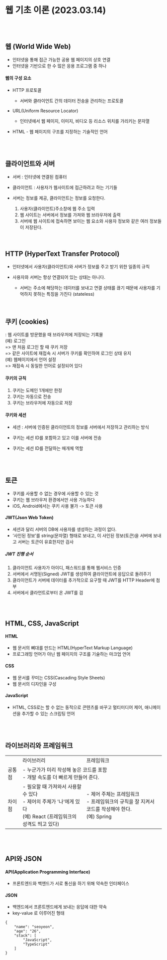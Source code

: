 # 웹 기초 이론 (2023.03.14)

<br/>
<br/>

## 웹 (World Wide Web)

- 인터넷을 통해 접근 가능한 공용 웹 페이지의 상호 연결
- 인터넷을 기반으로 한 수 많은 응용 프로그램 중 하나

#### 웹의 구성 요소

- HTTP 프로토콜
  - 서버와 클라이언트 간의 데이터 전송을 관리하는 프로토콜
- URL(Uniform Resource Locator)
  - 인터넷에서 웹 페이지, 이미지, 비디오 등 리소스 위치를 가리키는 문자열
- HTML - 웹 페이지의 구조를 지정하는 기술적인 언어

  <br/>
  <br/>

## 클라이언트와 서버

- 서버 : 인터넷에 연결된 컴퓨터
- 클라이언트 : 사용자가 웹사이트에 접근하려고 하는 기기들
- 서버는 정보를 제공, 클라이언트는 정보를 요청한다. <br/>

  1. 사용자(클라이언트)주소창에 웹 주소 입력
  2. 웹 사이트는 서버에서 정보를 가져와 웹 브라우저에 출력
  3. 서버에 웹 사이트에 접속하면 보이는 웹 요소와 사용자 정보와 같은 여러 정보들이 저장된다.

  <br/>
  <br/>

## HTTP (HyperText Transfer Protocol)

- 인터넷에서 사용자(클라이언트)와 서버가 정보를 주고 받기 위한 일종의 규칙
- 사용자와 서버는 항상 연결되어 있는 상태는 아니다.

  - 서버는 주소에 해당하는 데이터를 보내고 연결 상태를 끊기 때문에 사용자를 기억하지 못하는 특징을 가진다 (stateless)

  <br/>
  <br/>

## 쿠키 (cookies)

: 웹 사이트를 방문했을 때 브라우저에 저장되는 기록물  
(예) 로그인 <br/>
=> 맨 처음 로그인 할 때 쿠키 저장 <br/>
=> 같은 사이트에 재접속 시 서버가 쿠키를 확인하여 로그인 상태 유지   <br/>
(예) 웹페이지에서 언어 설정 <br/>
=> 재접속 시 동일한 언어로 설정되어 있다 <br/>
#### 쿠키의 규칙
1. 쿠키는 도메인 1개에만 한정
2. 쿠키는 자동으로 전송
3. 쿠키는 브라우저에 자동으로 저장

#### 쿠키와 세션
- 세션 : 서버에 인증된 클라이언트의 정보를 서버에서 저장하고 관리하는 방식
- 쿠키는 세션 ID를 포함하고 있고 이를 서버에 전송
- 쿠키는 세션 ID를 전달하는 매개체 역할

  <br/>
  <br/>

## 토큰
- 쿠키를 사용할 수 없는 경우에 사용할 수 있는 것
- 쿠키는 웹 브라우저 환경에서만 사용 가능하다
- iOS, Android에서는 쿠키 사용 불가 -> 토큰 사용
#### JWT(Json Web Token)
- 세션과 달리 서버의 DB에 사용자를 생성하는 과정이 없다.
- ‘사인된 정보’를 string(문자열) 형태로 보내고, 이 사인된 정보(토큰)을 서버에 보내고 서버는 토큰이 유효한지만 검사 
##### JWT 진행 순서
1. 클라이언트 사용자가 아이디, 패스워드를 통해 웹서비스 인증
2. 서버에서 서명된(Signed) JWT를 생성하여 클라이언트에 응답으로 돌려주기
3. 클라이언트가 서버에 데이터를 추가적으로 요구할 때 JWT를 HTTP Header에 첨부
4. 서버에서 클라언트로부터 온 JWT를 검

  <br/>
  <br/>

## HTML, CSS, JavaScript
#### HTML
- 웹 문서의 뼈대를 만드는 HTML(HyperText Markup Language)
- 프로그래밍 언어가 아닌 웹 페이지의 구조를 기술하는 마크업 언어
#### CSS
- 웹 문서를 꾸미는 CSS(Cascading Style Sheets)
- 웹 문서의 디자인을 구성
#### JavaScript
- HTML, CSS로는 할 수 없는 동적으로 콘텐츠를 바꾸고 멀티미디어 제어, 애니메이션을 추가할 수 있는 스크립팅 언어

  <br/>
  <br/>

## 라이브러리와 프레임워크
<table>
  <tr>
    <td></td>
    <td>라이브러리</td>
    <td>프레임워크</td>
  </tr>
  <tr>
    <td>공통점</td>
    <td  colspan="2">- 누군가가 미리 작성해 놓은 코드를 포함 <br/>
- 개발 속도를 더 빠르게 만들어 준다. </td>
  </tr>
  <tr>
    <td>차이점</td>
    <td>- 필요할 때 가져와서 사용할 수 있다 <br/>
    - 제어의 주체가 '나'에게 있다 <br/>
    (예) React (프레임워크의 성격도 띄고 있다)</td>
    <td>- 제어 주체는 프레임워크 <br/>
    - 프레임워크의 규칙을 잘 지켜서 코드를 작성해야 한다. <br/>
    (예) Spring</td>
  </tr>
</table>

  <br/>
  <br/>

## API와 JSON
#### API(Application Programming Interface)
- 프론트엔드와 백엔드가 서로 통신을 하기 위해 약속한 인터페이스
#### JSON
- 백엔드에서 프론트엔드에게 보내는 응답에 대한 약속
- key-value 로 이루어진 형태
```
{
    "name": "seoyeon",
    "age": "26",
    "stack": [
        "JavaScript",
        "TypeScript"
    ]
}
```

